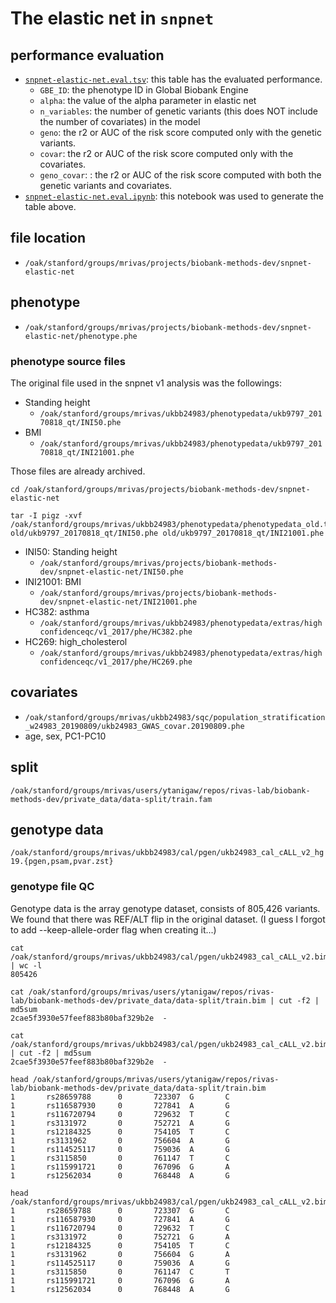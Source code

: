 # The elastic net in `snpnet`

## performance evaluation

- [`snpnet-elastic-net.eval.tsv`](snpnet-elastic-net.eval.tsv): this table has the evaluated performance.
  - `GBE_ID`: the phenotype ID in Global Biobank Engine
  - `alpha`: the value of the alpha parameter in elastic net
  - `n_variables`: the number of genetic variants (this does NOT include the number of covariates) in the model
  - `geno`: the r2 or AUC of the risk score computed only with the genetic variants.
  - `covar`: the r2 or AUC of the risk score computed only with the covariates.
  - `geno_covar`: : the r2 or AUC of the risk score computed with both the genetic variants and covariates.
- [`snpnet-elastic-net.eval.ipynb`](snpnet-elastic-net.eval.ipynb): this notebook was used to generate the table above.

## file location

- `/oak/stanford/groups/mrivas/projects/biobank-methods-dev/snpnet-elastic-net`

## phenotype

- `/oak/stanford/groups/mrivas/projects/biobank-methods-dev/snpnet-elastic-net/phenotype.phe`

### phenotype source files

The original file used in the snpnet v1 analysis was the followings:

- Standing height
  - `/oak/stanford/groups/mrivas/ukbb24983/phenotypedata/ukb9797_20170818_qt/INI50.phe`
- BMI
  - `/oak/stanford/groups/mrivas/ukbb24983/phenotypedata/ukb9797_20170818_qt/INI21001.phe`

Those files are already archived.

```{bash}
cd /oak/stanford/groups/mrivas/projects/biobank-methods-dev/snpnet-elastic-net

tar -I pigz -xvf /oak/stanford/groups/mrivas/ukbb24983/phenotypedata/phenotypedata_old.tar.gz old/ukb9797_20170818_qt/INI50.phe old/ukb9797_20170818_qt/INI21001.phe
```

- INI50: Standing height
  - `/oak/stanford/groups/mrivas/projects/biobank-methods-dev/snpnet-elastic-net/INI50.phe`
- INI21001: BMI
  - `/oak/stanford/groups/mrivas/projects/biobank-methods-dev/snpnet-elastic-net/INI21001.phe`
- HC382: asthma
  - `/oak/stanford/groups/mrivas/ukbb24983/phenotypedata/extras/highconfidenceqc/v1_2017/phe/HC382.phe`
- HC269: high_cholesterol
  - `/oak/stanford/groups/mrivas/ukbb24983/phenotypedata/extras/highconfidenceqc/v1_2017/phe/HC269.phe`

## covariates

- `/oak/stanford/groups/mrivas/ukbb24983/sqc/population_stratification_w24983_20190809/ukb24983_GWAS_covar.20190809.phe`
- age, sex, PC1-PC10

## split

`/oak/stanford/groups/mrivas/users/ytanigaw/repos/rivas-lab/biobank-methods-dev/private_data/data-split/train.fam`

## genotype data

`/oak/stanford/groups/mrivas/ukbb24983/cal/pgen/ukb24983_cal_cALL_v2_hg19.{pgen,psam,pvar.zst}`

### genotype file QC

Genotype data is the array genotype dataset, consists of 805,426 variants.
We found that there was REF/ALT flip in the original dataset.
(I guess I forgot to add --keep-allele-order flag when creating it...)

```{bash}
cat /oak/stanford/groups/mrivas/ukbb24983/cal/pgen/ukb24983_cal_cALL_v2.bim | wc -l
805426

cat /oak/stanford/groups/mrivas/users/ytanigaw/repos/rivas-lab/biobank-methods-dev/private_data/data-split/train.bim | cut -f2 | md5sum
2cae5f3930e57feef883b80baf329b2e  -

cat /oak/stanford/groups/mrivas/ukbb24983/cal/pgen/ukb24983_cal_cALL_v2.bim | cut -f2 | md5sum
2cae5f3930e57feef883b80baf329b2e  -

head /oak/stanford/groups/mrivas/users/ytanigaw/repos/rivas-lab/biobank-methods-dev/private_data/data-split/train.bim
1       rs28659788      0       723307  G       C
1       rs116587930     0       727841  A       G
1       rs116720794     0       729632  T       C
1       rs3131972       0       752721  A       G
1       rs12184325      0       754105  T       C
1       rs3131962       0       756604  A       G
1       rs114525117     0       759036  A       G
1       rs3115850       0       761147  T       C
1       rs115991721     0       767096  G       A
1       rs12562034      0       768448  A       G

head /oak/stanford/groups/mrivas/ukbb24983/cal/pgen/ukb24983_cal_cALL_v2.bim
1       rs28659788      0       723307  G       C
1       rs116587930     0       727841  A       G
1       rs116720794     0       729632  T       C
1       rs3131972       0       752721  G       A
1       rs12184325      0       754105  T       C
1       rs3131962       0       756604  G       A
1       rs114525117     0       759036  A       G
1       rs3115850       0       761147  C       T
1       rs115991721     0       767096  G       A
1       rs12562034      0       768448  A       G
```

